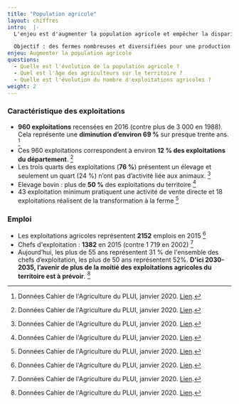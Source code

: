 ```yaml
---
title: "Population agricole"
layout: chiffres
intro:  |-
  L'enjeu est d'augmenter la population agricole et empêcher la disparition d’un quart des agriculteurs d’ici dix ans. 

  Objectif : des fermes nombreuses et diversifiées pour une production agricole résiliente.
enjeu: Augmenter la population agricole
questions: 
  - Quelle est l'évolution de la population agricole ? 
  - Quel est l'âge des agriculteurs sur le territoire ?
  - Quelle est l'évolution du nombre d'exploitations agricoles ?
weight: 2
---
```


### Caractéristique des exploitations

- **960 exploitations** recensées en 2016 (contre plus de 3 000 en 1988). Cela représente une **diminution d’environ 69 %** sur presque trente ans. [^01]
- Ces 960 exploitations correspondent à environ **12 % des exploitations du département**. [^02]
- Les trois quarts des exploitations (**76 %**) présentent un élevage et seulement un quart (24 %) n’ont pas d’activité liée aux animaux. [^05]
- Elevage bovin : plus de **50 %** des exploitations du territoire [^06]
- 43 exploitation minimum pratiquent une activité de vente directe et 18 exploitations réalisent de la transformation à la ferme [^07]

### Emploi

- Les exploitations agricoles représentent **2152** emplois en 2015 [^08]
- Chefs d'exploitation : **1382** en 2015 (contre 1 719 en 2002) [^09]
- Aujourd’hui, les plus de 55 ans représentent 31 % de l'ensemble des chefs d’exploitation, les plus de 50 ans représentent 52%. **D'ici 2030-2035, l’avenir de plus de la moitié des exploitations agricoles du territoire est à prévoir**. [^10]



[^01]: Données Cahier de l'Agriculture du PLUI, janvier 2020. [Lien](http://www.dinan-agglomeration.fr/Urbanisme-habitat-mobilite/Urbanisme/Plan-Local-d-Urbanisme-intercommunal-PLUI).
[^02]: Données Cahier de l'Agriculture du PLUI, janvier 2020. [Lien](http://www.dinan-agglomeration.fr/Urbanisme-habitat-mobilite/Urbanisme/Plan-Local-d-Urbanisme-intercommunal-PLUI).
[^03]: Données Cahier de l'Agriculture du PLUI, janvier 2020. [Lien](http://www.dinan-agglomeration.fr/Urbanisme-habitat-mobilite/Urbanisme/Plan-Local-d-Urbanisme-intercommunal-PLUI).
[^04]: Données Cahier de l'Agriculture du PLUI, janvier 2020. [Lien](http://www.dinan-agglomeration.fr/Urbanisme-habitat-mobilite/Urbanisme/Plan-Local-d-Urbanisme-intercommunal-PLUI).
[^05]: Données Cahier de l'Agriculture du PLUI, janvier 2020. [Lien](http://www.dinan-agglomeration.fr/Urbanisme-habitat-mobilite/Urbanisme/Plan-Local-d-Urbanisme-intercommunal-PLUI).
[^06]: Données Cahier de l'Agriculture du PLUI, janvier 2020. [Lien](http://www.dinan-agglomeration.fr/Urbanisme-habitat-mobilite/Urbanisme/Plan-Local-d-Urbanisme-intercommunal-PLUI).
[^07]: Données Cahier de l'Agriculture du PLUI, janvier 2020. [Lien](http://www.dinan-agglomeration.fr/Urbanisme-habitat-mobilite/Urbanisme/Plan-Local-d-Urbanisme-intercommunal-PLUI).
[^08]: Données Cahier de l'Agriculture du PLUI, janvier 2020. [Lien](http://www.dinan-agglomeration.fr/Urbanisme-habitat-mobilite/Urbanisme/Plan-Local-d-Urbanisme-intercommunal-PLUI).
[^09]: Données Cahier de l'Agriculture du PLUI, janvier 2020. [Lien](http://www.dinan-agglomeration.fr/Urbanisme-habitat-mobilite/Urbanisme/Plan-Local-d-Urbanisme-intercommunal-PLUI).
[^10]: Données Cahier de l'Agriculture du PLUI, janvier 2020. [Lien](http://www.dinan-agglomeration.fr/Urbanisme-habitat-mobilite/Urbanisme/Plan-Local-d-Urbanisme-intercommunal-PLUI).
[^11]: Données Cahier de l'Agriculture du PLUI, janvier 2020. [Lien](http://www.dinan-agglomeration.fr/Urbanisme-habitat-mobilite/Urbanisme/Plan-Local-d-Urbanisme-intercommunal-PLUI).